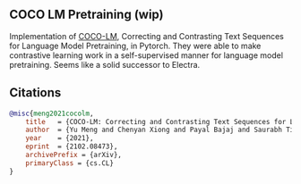 ## COCO LM Pretraining (wip)

Implementation of <a href="https://arxiv.org/abs/2102.08473">COCO-LM</a>, Correcting and Contrasting Text Sequences for Language Model Pretraining, in Pytorch. They were able to make contrastive learning work in a self-supervised manner for language model pretraining. Seems like a solid successor to Electra.

## Citations

```bibtex
@misc{meng2021cocolm,
    title   = {COCO-LM: Correcting and Contrasting Text Sequences for Language Model Pretraining}, 
    author  = {Yu Meng and Chenyan Xiong and Payal Bajaj and Saurabh Tiwary and Paul Bennett and Jiawei Han and Xia Song},
    year    = {2021},
    eprint  = {2102.08473},
    archivePrefix = {arXiv},
    primaryClass = {cs.CL}
}
```
